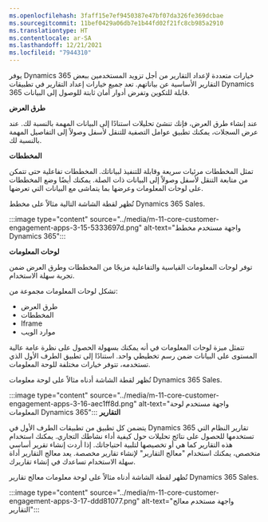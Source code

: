 ```yaml
---
ms.openlocfilehash: 3faff15e7ef9450387e47bf07da326fe369dcbae
ms.sourcegitcommit: 11bef0429a06db7e1b44fd02f21fc8cb985a2910
ms.translationtype: HT
ms.contentlocale: ar-SA
ms.lasthandoff: 12/21/2021
ms.locfileid: "7944310"
---
```

يوفر Dynamics 365 خيارات متعددة لإعداد التقارير من أجل تزويد المستخدمين ببعض التقارير الأساسية عن بياناتهم. تعد جميع خيارات إعداد التقارير في تطبيقات Dynamics 365 قابلة للتكوين وتفرض أدوار أمان ثابتة للوصول إلى البيانات.

**طرق العرض**

عند إنشاء طرق العرض، فإنك تنشئ تحليلات استنادًا إلى البيانات المهمة بالنسبة لك. عند عرض السجلات، يمكنك تطبيق عوامل التصفية للتنقل لأسفل وصولاً إلى التفاصيل المهمة بالنسبة لك.

**المخططات**

تمثل المخططات مرئيات سريعة وقابلة للتنفيذ لبياناتك. المخططات تفاعلية حتى تتمكن من متابعة التنقل لأسفل وصولاً إلى البيانات ذات الصلة. يمكنك أيضًا وضع المخططات على لوحات المعلومات وعرضها بما يتماشى مع البيانات التي تعرضها.

تُظهر لقطة الشاشة التالية مثالاً على مخطط Dynamics 365 Sales.

:::image type="content" source="../media/m-11-core-customer-engagement-apps-3-15-5333697d.png" alt-text="واجهة مستخدم مخطط Dynamics 365":::


**لوحات المعلومات**

توفر لوحات المعلومات القياسية والتفاعلية مزيجًا من المخططات وطرق العرض ضمن تجربة سهلة الاستخدام.

تشكل لوحات المعلومات مجموعة من:

 -  طرق العرض
 -  المخططات
 -  Iframe
 -  موارد الويب

تتمثل ميزة لوحات المعلومات في أنه يمكنك بسهولة الحصول على نظرة عامة عالية المستوى على البيانات ضمن رسم تخطيطي واحد. استنادًا إلى تطبيق الطرف الأول الذي تستخدمه، تتوفر خيارات مختلفة للوحة المعلومات.

تُظهر لقطة الشاشة أدناه مثالاً على لوحة معلومات Dynamics 365 Sales.

:::image type="content" source="../media/m-11-core-customer-engagement-apps-3-16-aec1ff8d.png" alt-text="واجهة مستخدم لوحة المعلومات Dynamics 365":::
 **التقارير**

يتضمن كل تطبيق من تطبيقات الطرف الأول في Dynamics 365 تقارير النظام التي تستخدمها للحصول على نتائج تحليلات حول كيفية أداء نشاطك التجاري. يمكنك استخدام هذه التقارير كما هي أو تخصيصها لتلبية احتياجاتك. إذا أردت إنشاء تقرير أساسي متخصص، يمكنك استخدام "معالج التقارير" لإنشاء تقارير مخصصة. يعد معالج التقارير أداة سهلة الاستخدام تساعدك في إنشاء تقاريرك.

تُظهر لقطة الشاشة أدناه مثالاً على لوحة معلومات معالج تقارير Dynamics 365 Sales.

:::image type="content" source="../media/m-11-core-customer-engagement-apps-3-17-ddd81077.png" alt-text="واجهة مستخدم معالج التقارير":::
